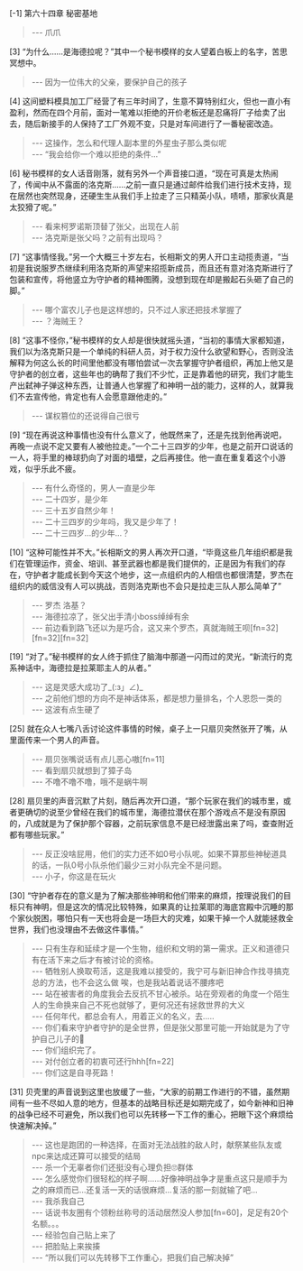 
[-1] 第六十四章 秘密基地
>--- 爪爪<br>

[3] “为什么……是海德拉呢？”其中一个秘书模样的女人望着白板上的名字，苦思冥想中。
>--- 因为一位伟大的父亲，要保护自己的孩子<br>

[4] 这间塑料模具加工厂经营了有三年时间了，生意不算特别红火，但也一直小有盈利，然而在四个月前，面对一笔难以拒绝的开价老板还是忍痛将厂子给卖了出去，随后新接手的人保持了工厂外观不变，只是对车间进行了一番秘密改造。
>--- 这操作，怎么和代理人副本里的外星虫子那么类似呢<br>
>--- “我会给你一个难以拒绝的条件…”<br>

[6] 秘书模样的女人话音刚落，就有另外一个声音接口道，“现在可真是太热闹了，传闻中从不露面的洛克斯……之前一直只是通过邮件给我们进行技术支持，现在居然也突然现身，还硬生生从我们手上拉走了三只精英小队，啧啧，那家伙真是太狡猾了呢。”
>--- 看来柯罗诺斯顶替了张父，出现在人前<br>
>--- 洛克斯是张父吗？之前有出现吗？<br>

[7] “这事情怪我。”另一个大概三十岁左右，长相斯文的男人开口主动揽责道，“当初是我说服罗杰继续利用洛克斯的声望来招揽新成员，而且还有意对洛克斯进行了包装和宣传，将他竖立为守护者的精神图腾，没想到现在却是搬起石头砸了自己的脚。”
>--- 哪个富农儿子也是这样想的，只不过人家还把技术掌握了<br>
>--- ？海贼王？<br>

[8] “这事不怪你，”秘书模样的女人却是很快就摇头道，“当初的事情大家都知道，我们以为洛克斯只是一个单纯的科研人员，对于权力没什么欲望和野心，否则没法解释为何这么长的时间里他都没有哪怕尝试一次去掌握守护者组织，再加上他又是守护者的创立者，这些年也的确帮了我们不少忙，正是靠着他的研究，我们才能生产出弑神子弹这种东西，让普通人也掌握了和神明一战的能力，这样的人，就算我们不去宣传他，肯定也有人会愿意跟他走的。”
>--- 谋权篡位的还说得自己很亏<br>

[9] “现在再说这种事情也没有什么意义了，他既然来了，还是先找到他再说吧，再晚一点说不定又要有人被他拉走。”一个二十三四岁的少年，也是之前开口说话的一人，将手里的棒球扔向了对面的墙壁，之后再接住。他一直在重复着这个小游戏，似乎乐此不疲。
>--- 有什么奇怪的，男人一直是少年<br>
>--- 二十四岁，是少年<br>
>--- 三十五岁自然少年！<br>
>--- 二十三四岁的少年吗，我又是少年了！<br>
>--- 二十三四岁…的少年…？<br>

[10] “这种可能性并不大。”长相斯文的男人再次开口道，“毕竟这些几年组织都是我们在管理运作，资金、培训、甚至武器也都是我们提供的，正是因为有我们的存在，守护者才能成长到今天这个地步，这一点组织内的人相信也都很清楚，罗杰在组织内的威信没有人可以挑战，否则洛克斯也不会只是拉走三队人那么简单了”
>--- 罗杰  洛基？<br>
>--- 海德拉凉了，张父出手清小boss绰绰有余<br>
>--- 前边看到路飞还以为是巧合，这又来个罗杰，真就海贼王呗[fn=32][fn=32][fn=32]<br>

[19] “对了。”秘书模样的女人终于抓住了脑海中那道一闪而过的灵光，“新流行的克系神话中，海德拉是拉莱耶主人的从者。”
>--- 这是灵感大成功了_(:з」∠)_<br>
>--- 之前他们想的方向不是神话体系，都是想力量排名，个人恩怨一类的<br>
>--- 这波有点生硬了<br>

[25] 就在众人七嘴八舌讨论这件事情的时候，桌子上一只扇贝突然张开了嘴，从里面传来一个男人的声音。
>--- 扇贝张嘴说话有点儿恶心嗷[fn=11]<br>
>--- 看到扇贝就想到了獐子岛<br>
>--- 不噜不噜不噜，哦不是蜗牛啊<br>

[28] 扇贝里的声音沉默了片刻，随后再次开口道，“那个玩家在我们的城市里，或者更确切的说至少曾经在我们的城市里，海德拉潜伏在那个游戏点不是没有原因的，八成就是为了保护那个容器，之前玩家信息不是已经泄露出来了吗，查查附近都有哪些玩家。”
>--- 反正没啥屁用，他们的实力还不如0号小队呢。如果不算那些神秘道具的话，一队0号小队杀他们最少三对小队完全不是问题。<br>
>--- 小子，你这是在玩火<br>

[30] “守护者存在的意义是为了解决那些神明和他们带来的麻烦，按理说我们的目标只有神明，但是这次的情况比较特殊，如果真的让拉莱耶的海底宫殿中沉睡的那个家伙脱困，哪怕只有一天也将会是一场巨大的灾难，如果干掉一个人就能拯救全世界，我们也没理由不去做这件事情。”
>--- 只有生存和延续才是一个生物，组织和文明的第一需求。正义和道德只有在活下来之后才有被讨论的资格。<br>
>--- 牺牲别人换取苟活，这是我难以接受的，我宁可与新旧神合作找寻搞克总的方法，也不会这么做
唉，也是我站着说话不腰疼吧<br>
>--- 站在被害者的角度我会去反抗不甘心被杀。站在旁观者的角度一个陌生人的生命换来自己不死也就够了，更何况还有拯救世界的大义<br>
>--- 任何年代，都总会有人，用着正义的名义，去.....<br>
>--- 你们看来守护者守护的是全世界，但是张父那里可能一开始就是为了守护自己儿子的🐶<br>
>--- 你们组织完了。<br>
>--- 对付创立者的初衷可还行hhh[fn=22]<br>
>--- 你们这是自寻死路！<br>

[31] 贝壳里的声音说到这里也放缓了一些，“大家的前期工作进行的不错，虽然期间有一些不尽如人意的地方，但基本的战略目标还是如期完成了，如今新神和旧神的战争已经不可避免，所以我们也可以先转移一下工作的重心，把眼下这个麻烦给快速解决掉。”
>--- 这也是跑团的一种选择，在面对无法战胜的敌人时，献祭某些队友或npc来达成还算可以接受的结局<br>
>--- 杀一个无辜者你们还挺没有心理负担🙄️群体<br>
>--- 怎么感觉你们很轻松的样子啊……好像神明战争才是重点这只是顺手为之的麻烦而已…还复活一天的话很麻烦…复活的那一刻就输了吧…<br>
>--- 我杀我自己<br>
>--- 话说书友圈有个领粉丝称号的活动居然没人参加[fn=60]，足足有20个名额。。。<br>
>--- 经验包自己贴上来了<br>
>--- 把脸贴上来挨揍<br>
>--- “所以我们可以先转移下工作重心，把我们自己解决掉”<br>

